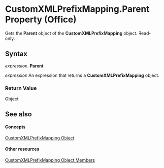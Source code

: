 
# CustomXMLPrefixMapping.Parent Property (Office)

Gets the  **Parent** object of the **CustomXMLPrefixMapping** object. Read-only.


## Syntax

 _expression_. **Parent**

 _expression_ An expression that returns a **CustomXMLPrefixMapping** object.


### Return Value

Object


## See also


#### Concepts


[CustomXMLPrefixMapping Object](a657a760-cc52-5762-108e-2e95e9dba48f.md)
#### Other resources


[CustomXMLPrefixMapping Object Members](c06ef133-3b0d-d1b3-f488-bc46a49018d4.md)
